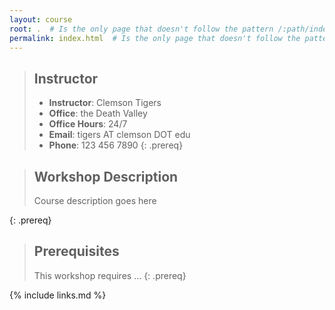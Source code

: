 ```yaml
---
layout: course
root: .  # Is the only page that doesn't follow the pattern /:path/index.html
permalink: index.html  # Is the only page that doesn't follow the pattern /:path/index.html
---
```


> ## Instructor
> - **Instructor**: Clemson Tigers
> - **Office**: the Death Valley
> - **Office Hours**: 24/7
> - **Email**: tigers AT clemson DOT edu
> - **Phone**: 123 456 7890
{: .prereq}

> ## Workshop Description
> Course description goes here
>
{: .prereq}

> ## Prerequisites
> This workshop requires ...
{: .prereq}

{% include links.md %}
